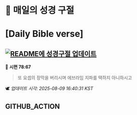 # 🙏 매일의 성경 구절
# [Daily Bible verse]
## [![README에 성경구절 업데이트](https://github.com/DONGSUKA/first_test/actions/workflows/update-readme-bible.yml/badge.svg)](https://github.com/DONGSUKA/first_test/actions/workflows/update-readme-bible.yml)
<!-- START_BIBLE_VERSE -->
📖 **시편 78:67**
> 또 요셉의 장막을 버리시며 에브라임 지파를 택하지 아니하시고

🕊️ _업데이트 시각: 2025-08-09 16:40:31 KST_
  <!-- END_BIBLE_VERSE -->
## GITHUB_ACTION
